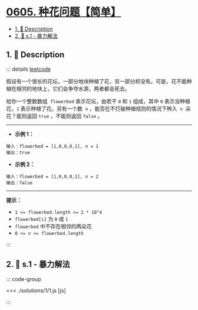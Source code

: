 # [0605. 种花问题【简单】](https://github.com/tnotesjs/TNotes.leetcode/tree/main/notes/0605.%20%E7%A7%8D%E8%8A%B1%E9%97%AE%E9%A2%98%E3%80%90%E7%AE%80%E5%8D%95%E3%80%91)

<!-- region:toc -->

- [1. 📝 Description](#1--description)
- [2. 🎯 s.1 - 暴力解法](#2--s1---暴力解法)

<!-- endregion:toc -->

## 1. 📝 Description

::: details [leetcode](https://leetcode.cn/problems/can-place-flowers/)

假设有一个很长的花坛，一部分地块种植了花，另一部分却没有。可是，花不能种植在相邻的地块上，它们会争夺水源，两者都会死去。

给你一个整数数组  `flowerbed` 表示花坛，由若干 `0` 和 `1` 组成，其中 `0` 表示没种植花，`1` 表示种植了花。另有一个数  `n` ，能否在不打破种植规则的情况下种入  `n`  朵花？能则返回 `true` ，不能则返回 `false` 。

---

- **示例 1：**

```
输入：flowerbed = [1,0,0,0,1], n = 1
输出：true

```

- **示例 2：**

```
输入：flowerbed = [1,0,0,0,1], n = 2
输出：false
```

---

**提示：**

- `1 <= flowerbed.length <= 2 * 10^4`
- `flowerbed[i]` 为 `0` 或 `1`
- `flowerbed` 中不存在相邻的两朵花
- `0 <= n <= flowerbed.length`

:::

## 2. 🎯 s.1 - 暴力解法

::: code-group

<<< ./solutions/1/1.js [js]

:::
